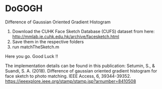 # DoGOGH
Difference of Gaussian Oriented Gradient Histogram

1. Download the CUHK Face Sketch Database (CUFS) dataset from here: http://mmlab.ie.cuhk.edu.hk/archive/facesketch.html
2. Save them in the respective folders
3. run matchTheSketch.m

Here you go. Good Luck !!

The implementation details can be found in this publication:
Setumin, S., & Suandi, S. A. (2018). Difference of gaussian oriented gradient histogram for face sketch to photo matching. IEEE Access, 6, 39344-39352.
https://ieeexplore.ieee.org/stamp/stamp.jsp?arnumber=8410508
